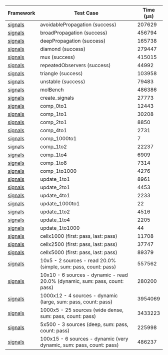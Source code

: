 | Framework | Test Case | Time (μs) |
| --- | --- | --- |
| [signals](https://github.com/rodydavis/signals.dart) | avoidablePropagation (success) | 207629 |
| [signals](https://github.com/rodydavis/signals.dart) | broadPropagation (success) | 456794 |
| [signals](https://github.com/rodydavis/signals.dart) | deepPropagation (success) | 165738 |
| [signals](https://github.com/rodydavis/signals.dart) | diamond (success) | 279447 |
| [signals](https://github.com/rodydavis/signals.dart) | mux (success) | 415015 |
| [signals](https://github.com/rodydavis/signals.dart) | repeatedObservers (success) | 44992 |
| [signals](https://github.com/rodydavis/signals.dart) | triangle (success) | 103958 |
| [signals](https://github.com/rodydavis/signals.dart) | unstable (success) | 79483 |
| [signals](https://github.com/rodydavis/signals.dart) | molBench | 486386 |
| [signals](https://github.com/rodydavis/signals.dart) | create_signals | 27773 |
| [signals](https://github.com/rodydavis/signals.dart) | comp_0to1 | 12443 |
| [signals](https://github.com/rodydavis/signals.dart) | comp_1to1 | 30208 |
| [signals](https://github.com/rodydavis/signals.dart) | comp_2to1 | 8850 |
| [signals](https://github.com/rodydavis/signals.dart) | comp_4to1 | 2731 |
| [signals](https://github.com/rodydavis/signals.dart) | comp_1000to1 | 7 |
| [signals](https://github.com/rodydavis/signals.dart) | comp_1to2 | 22237 |
| [signals](https://github.com/rodydavis/signals.dart) | comp_1to4 | 6909 |
| [signals](https://github.com/rodydavis/signals.dart) | comp_1to8 | 7314 |
| [signals](https://github.com/rodydavis/signals.dart) | comp_1to1000 | 4276 |
| [signals](https://github.com/rodydavis/signals.dart) | update_1to1 | 8961 |
| [signals](https://github.com/rodydavis/signals.dart) | update_2to1 | 4453 |
| [signals](https://github.com/rodydavis/signals.dart) | update_4to1 | 2233 |
| [signals](https://github.com/rodydavis/signals.dart) | update_1000to1 | 22 |
| [signals](https://github.com/rodydavis/signals.dart) | update_1to2 | 4516 |
| [signals](https://github.com/rodydavis/signals.dart) | update_1to4 | 2205 |
| [signals](https://github.com/rodydavis/signals.dart) | update_1to1000 | 44 |
| [signals](https://github.com/rodydavis/signals.dart) | cellx1000 (first: pass, last: pass) | 11708 |
| [signals](https://github.com/rodydavis/signals.dart) | cellx2500 (first: pass, last: pass) | 37747 |
| [signals](https://github.com/rodydavis/signals.dart) | cellx5000 (first: pass, last: pass) | 89379 |
| [signals](https://github.com/rodydavis/signals.dart) | 10x5 - 2 sources - read 20.0% (simple, sum: pass, count: pass) | 557562 |
| [signals](https://github.com/rodydavis/signals.dart) | 10x10 - 6 sources - dynamic - read 20.0% (dynamic, sum: pass, count: pass) | 280200 |
| [signals](https://github.com/rodydavis/signals.dart) | 1000x12 - 4 sources - dynamic (large, sum: pass, count: pass) | 3954069 |
| [signals](https://github.com/rodydavis/signals.dart) | 1000x5 - 25 sources (wide dense, sum: pass, count: pass) | 3433223 |
| [signals](https://github.com/rodydavis/signals.dart) | 5x500 - 3 sources (deep, sum: pass, count: pass) | 225998 |
| [signals](https://github.com/rodydavis/signals.dart) | 100x15 - 6 sources - dynamic (very dynamic, sum: pass, count: pass) | 486237 |
